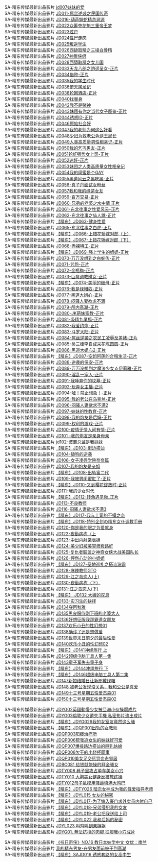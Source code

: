 SA-精东传媒最新出品影片    [jd007妹妹的爱](https://kjfrp.com/videoDetail/ff62f5dee9ead917.html)                   
SA-精东传媒最新出品影片    [JD011-屌丝逆袭之民国传奇](https://czwtyq.com/videoDetail/1a8500497d012c7b.html)             
SA-精东传媒最新出品影片    [JD016-葫芦娃蛇精总洞源](https://kjfrp.com/videoDetail/bf754752ef863cc2.html)                 
SA-精东传媒最新出品影片    [JD022众筹夺花魁三重帝王梦](https://czwtyq.com/videoDetail/615eccb286576d65.html)             
SA-精东传媒最新出品影片    [JD023过户](https://kjfrp.com/videoDetail/fc8e4c385d38acf8.html)                   
SA-精东传媒最新出品影片    [JD024性尸走肉](https://kjfrp.com/videoDetail/824f2b11a6dfb442.html)                   
SA-精东传媒最新出品影片    [JD025叛逆学生](http://sagj.me/videoDetail/32e2cb73f16b2c9e.html)              
SA-精东传媒最新出品影片    [JD026西舔取精之三操白骨精](https://kjfrp.com/videoDetail/7112ac92204a2424.html)                   
SA-精东传媒最新出品影片    [JD027神雕侠侣](https://kjfrp.com/videoDetail/96c11db9f55e3236.html)                   
SA-精东传媒最新出品影片    [JD028西舔取精之女儿国](https://kjfrp.com/videoDetail/cd479ef87d8f10d7.html)                   
SA-精东传媒最新出品影片    [JD033天龙八部之逍遥圣女-正片](https://kjfrp.com/videoDetail/bca0211d59f76b65.html)                   
SA-精东传媒最新出品影片    [JD034借种-正片](https://kjfrp.com/videoDetail/70750a1a9af4135c.html)                   
SA-精东传媒最新出品影片    [JD035我的学生时代](https://czwtyq.com/videoDetail/e351912cb085d401.html)             
SA-精东传媒最新出品影片    [JD036倚天屠龙记](https://czwtyq.com/videoDetail/1bb71f38da32b233.html)             
SA-精东传媒最新出品影片    [JD038轮回酒店-正片](https://kjfrp.com/videoDetail/4c425668a8d7a6d7.html)                   
SA-精东传媒最新出品影片    [JD040找替身](https://kjfrp.com/videoDetail/5a0045f87bbbb72b.html)                   
SA-精东传媒最新出品影片    [JD042我不是赌神](https://kjfrp.com/videoDetail/e856db53dab3ebc7.html)                   
SA-精东传媒最新出品影片    [JD043妹团有你之当代女子图鉴-正片](https://kjfrp.com/videoDetail/84312d97e25fe96d.html)                   
SA-精东传媒最新出品影片    [JD044诱惑ID-正片](http://sagj.me/videoDetail/c5d524cc4787d8bf.html)              
SA-精东传媒最新出品影片    [JD046原始社会好](https://kjfrp.com/videoDetail/d618c4f47e63e06a.html)                   
SA-精东传媒最新出品影片    [JD047我的老师为何这么好看](https://kjfrp.com/videoDetail/bbfda9546cd3998c.html)                   
SA-精东传媒最新出品影片    [JD048少妇为救老公色诱王局长](https://kjfrp.com/videoDetail/957b24e22a02086a.html)                   
SA-精东传媒最新出品影片    [JD049人类高质量男性相亲记-正片](https://kjfrp.com/videoDetail/5b65ae03096fd08f.html)                   
SA-精东传媒最新出品影片    [JD050我的乞丐男友-正片](https://kjfrp.com/videoDetail/42fd211ecf67f192.html)                   
SA-精东传媒最新出品影片    [JD051轮奸强势女上司-正片](https://kjfrp.com/videoDetail/241a1adda4f5f556.html)                   
SA-精东传媒最新出品影片    [JD052迷奸-正片](https://kjfrp.com/videoDetail/f6f2204762dc0a68.html)                   
SA-精东传媒最新出品影片    [JD053妹团之人类高质量女性相亲记](https://kjfrp.com/videoDetail/3af4d595d8cb935b.html)                   
SA-精东传媒最新出品影片    [JD054我的闺蜜是个GAY](https://kjfrp.com/videoDetail/46e0e1a163c0b54e.html)                   
SA-精东传媒最新出品影片    [JD055黑道风云之黑吃黑-正片](https://kjfrp.com/videoDetail/fda6c9a8ef12c49b.html)                   
SA-精东传媒最新出品影片    [JD056-真子丹面试女粉丝](https://kjfrp.com/videoDetail/1d9a43c37824370b.html)                   
SA-精东传媒最新出品影片    [JD057我和我的绿茶女友](http://sagj.me/videoDetail/8f43b7f2630ba29f.html)              
SA-精东传媒最新出品影片    [JD059-百万交易-正片](http://sagj.me/videoDetail/87c2d309c1fc7608.html)              
SA-精东传媒最新出品影片    [JD060-兄弟的老婆之水中情 正片](http://sagj.me/videoDetail/823fac649761a804.html)              
SA-精东传媒最新出品影片    [JD061-东北往事之性爱风云-正片](http://sagj.me/videoDetail/d164ec9c36cabcc9.html)              
SA-精东传媒最新出品影片    [JD062-东北往事之仙人跳-正片](http://sagj.me/videoDetail/ea93e66f363262e7.html)              
SA-精东传媒最新出品影片    [【精东】JD063-健身性爱](http://sagj.me/videoDetail/f1648f9cf93c59d3.html)              
SA-精东传媒最新出品影片    [JD065-东北往事之白虎-正片](http://sagj.me/videoDetail/27cf62d323d17e36.html)              
SA-精东传媒最新出品影片    [【精东】JD066-上错花轿嫁对郎（上）](http://sagj.me/videoDetail/0c96116ed5f5b147.html)         
SA-精东传媒最新出品影片    [【精东】JD067-上错花轿嫁对郎（下）](http://sagj.me/videoDetail/a491d6e8c171e021.html)              
SA-精东传媒最新出品影片    [JD068-赤裸特工-正片](https://kjfrp.com/videoDetail/2514332caa2c8c52.html)                   
SA-精东传媒最新出品影片    [【精东】JD069-强上学生的姐姐-正片](http://sagj.me/videoDetail/a582d2ec88573758.html)              
SA-精东传媒最新出品影片    [JD070-万万没想到之白蛇传-正片](https://kjfrp.com/videoDetail/e3a7e0bee08c064f.html)                   
SA-精东传媒最新出品影片    [JD071-咒怨-正片](https://kjfrp.com/videoDetail/9f134fc6367ccfbf.html)                   
SA-精东传媒最新出品影片    [JD072-金瓶梅-正片](https://kjfrp.com/videoDetail/9d4eca0c00cf500b.html)                   
SA-精东传媒最新出品影片    [JD073-巨屌调教嫩女-正片](http://sagj.me/videoDetail/c06876a51b1d45c0.html)              
SA-精东传媒最新出品影片    [【精东】JD074-美丽的继母-正片](http://sagj.me/videoDetail/3bd0769ae2d68d70.html)              
SA-精东传媒最新出品影片    [JD076-我是绿帽奴-正片](http://sagj.me/videoDetail/1cb24067cbed5132.html)              
SA-精东传媒最新出品影片    [JD077-黑道大姐心-正片](http://sagj.me/videoDetail/70bc1adaba7d0cf0.html)              
SA-精东传媒最新出品影片    [JD078-闷骚人妻欲求不满](https://czwtyq.com/videoDetail/501d7be55b532b29.html)             
SA-精东传媒最新出品影片    [JD079-颅内高潮-正片](http://sagj.me/videoDetail/aeef5fcb9c997367.html)              
SA-精东传媒最新出品影片    [JD080-JK萌妹家教-正片](https://czwtyq.com/videoDetail/b58a691424647868.html)             
SA-精东传媒最新出品影片    [JD081-吸精九尾狐-正片](http://sagj.me/videoDetail/a3cdefa77b55fc93.html)              
SA-精东传媒最新出品影片    [JD082-我爱约炮-正片](http://sagj.me/videoDetail/496b75cbd663081c.html)              
SA-精东传媒最新出品影片    [JD083-斗罗大陆-正片](http://sagj.me/videoDetail/57fcb96c8ba2a4b3.html)              
SA-精东传媒最新出品影片    [JD084-屌丝逆袭之农民工凌辱反差婊-正片](http://sagj.me/videoDetail/b0214fb39a09a5cf.html)              
SA-精东传媒最新出品影片    [JD085-吴三桂李自成采花陈圆圆-正片](http://sagj.me/videoDetail/fc0ae2ac5783e8cc.html)              
SA-精东传媒最新出品影片    [JD086-黑道大姐心2-正片](http://sagj.me/videoDetail/5cb99b930523e4bd.html)              
SA-精东传媒最新出品影片    [【精东】JD087-空姐阿莲的合租生活-正片](http://sagj.me/videoDetail/dffd42a25ab1dbb8.html)              
SA-精东传媒最新出品影片    [JD088-逆袭的保安-正片](https://czwtyq.com/videoDetail/37760a7c0d04fc23.html)             
SA-精东传媒最新出品影片    [JD089-万万没想到之魔法少女☆伊莉雅-正片](http://sagj.me/videoDetail/1cddcf8e4c94795f.html)              
SA-精东传媒最新出品影片    [JD090-淫乱一家人-正片](http://sagj.me/videoDetail/bee7a6337be0c763.html)              
SA-精东传媒最新出品影片    [JD091-我唾弃你的坟墓-正片](https://czwtyq.com/videoDetail/aa614be021180043.html)                
SA-精东传媒最新出品影片    [JD092-玩弄女主播-正片](http://sagj.me/videoDetail/5f1d020634e0509e.html)              
SA-精东传媒最新出品影片    [JD094-嘘！禁止想象！-正片](http://sagj.me/videoDetail/fa8b9ffbb0faa927.html)              
SA-精东传媒最新出品影片    [JD095-我的老公在乌克兰-正片](http://sagj.me/videoDetail/024cda7b66e47ded.html)              
SA-精东传媒最新出品影片    [JD096-闷骚人妻欲求不满2](http://sagj.me/videoDetail/b2364de642ab19a8.html)              
SA-精东传媒最新出品影片    [JD097-妹妹的性教育-正片](http://sagj.me/videoDetail/0f830939dfa7098d.html)                      
SA-精东传媒最新出品影片    [JD098-我的炮友是后妈-正片](http://sagj.me/videoDetail/5eec6233a96f0343.html)              
SA-精东传媒最新出品影片    [JD099-权利的游戏-正片](http://sagj.me/videoDetail/7962907c72e4ae6c.html)              
SA-精东传媒最新出品影片    [JD100-疫情无情人间有情-正片](http://sagj.me/videoDetail/cbb0afcefe3821a3.html)              
SA-精东传媒最新出品影片    [JD101 -我的炮友是亲身母亲](http://sagj.me/videoDetail/e015a96e0a77796c.html)              
SA-精东传媒最新出品影片    [jd102-波霸总监是我妹妹](http://sagj.me/videoDetail/d31b97edc1a6f6c0.html)              
SA-精东传媒最新出品影片    [【精东】JD103-街边搭讪](http://sagj.me/videoDetail/6e35f7cc0b7d370d.html)              
SA-精东传媒最新出品影片    [JD104-舔狗的逆袭](http://sagj.me/videoDetail/f8ba2cf41ef058cc.html)              
SA-精东传媒最新出品影片    [JD106-女子凌辱学院奈奈篇](https://czwtyq.com/videoDetail/87a445ca2a3edbd3.html)             
SA-精东传媒最新出品影片    [JD107-我的炮友是亲姐](https://czwtyq.com/videoDetail/adda38f75adc7a41.html)             
SA-精东传媒最新出品影片    [【精东】JD108-出轨富二代](https://czwtyq.com/videoDetail/f811cd5b9e9985ee.html)             
SA-精东传媒最新出品影片    [JD109-我被男闺蜜肛了-正片](http://sagj.me/videoDetail/f6bbfe8f0e42783c.html)              
SA-精东传媒最新出品影片    [【精东】JD110-又到樱花绽放时-正片](https://kjfrp.com/videoDetail/a9c8427a703c670e.html)                   
SA-精东传媒最新出品影片    [JD111-我的少女时代](https://kjfrp.com/videoDetail/1258260cb297b58f.html)                   
SA-精东传媒最新出品影片    [【精东】JD112-转角遇见你_正片](http://sagj.me/videoDetail/1d87aa7dbb459abe.html)              
SA-精东传媒最新出品影片    [JD113-不良教师](http://sagj.me/videoDetail/f794126ab786dc26.html)              
SA-精东传媒最新出品影片    [JD116-闷骚人妻欲求不满3](http://sagj.me/videoDetail/9f6bf449ad90b2fd.html)              
SA-精东传媒最新出品影片    [【精东】JD117-我与上司的不摸之恋](http://sagj.me/videoDetail/c76cbfe018774b1f.html)              
SA-精东传媒最新出品影片    [【精东】JD118-特别企划の精东女仆调教手册](http://sagj.me/videoDetail/add709f62bb586ce.html)              
SA-精东传媒最新出品影片    [JD120-你是我的眼之为爱献身](http://sagj.me/videoDetail/1ec1c336680e7c05.html)              
SA-精东传媒最新出品影片    [JD122-夜勤病栋（上](https://czwtyq.com/videoDetail/09a8a8560d06e38d.html)                
SA-精东传媒最新出品影片    [JD123-中出内射亲表姐](https://czwtyq.com/videoDetail/c4badd19803fab91.html)             
SA-精东传媒最新出品影片    [JD124-美少妇被美容师套路奸](https://czwtyq.com/videoDetail/544fa39acbaf762a.html)             
SA-精东传媒最新出品影片    [JD125-复仇者联盟之神奇女侠大战美国队长](https://czwtyq.com/videoDetail/586dfa8191ed4a3f.html)             
SA-精东传媒最新出品影片    [JD126-怦然心动的小姐姐](https://czwtyq.com/videoDetail/157f610e616e9b94.html)             
SA-精东传媒最新出品影片    [【精东】JD127-圣地巡礼之搭讪波霸](http://sagj.me/videoDetail/695b5a5a06522c9b.html)              
SA-精东传媒最新出品影片    [JD128-麻辣教师GTO](http://sagj.me/videoDetail/25b7e120fdccaf43.html)              
SA-精东传媒最新出品影片    [JD129-江之岛恋人(上)](https://czwtyq.com/videoDetail/2148fc080b20f7d5.html)             
SA-精东传媒最新出品影片    [JD130-夜勤病栋（下）](http://sagj.me/videoDetail/8f706e5dab91a363.html)              
SA-精东传媒最新出品影片    [JD131-江之岛恋人(下)](https://czwtyq.com/videoDetail/63fa6ab3695aebad.html)             
SA-精东传媒最新出品影片    [【精东】 JD132 大嫂的叹息](http://sagj.me/videoDetail/297cea7a1d34ce50.html)              
SA-精东传媒最新出品影片    [JD133-实习生的抉择](http://sagj.me/videoDetail/23651e778b020f7d.html)              
SA-精东传媒最新出品影片    [JD134夺回秋雅](https://czwtyq.com/videoDetail/41f62009fb6796e1.html)             
SA-精东传媒最新出品影片    [JD135男宠服侍刚下班的老婆大人](http://sagj.me/videoDetail/b74efc542de144e7.html)              
SA-精东传媒最新出品影片    [JD136好想征服我那霸道女朋友](http://sagj.me/videoDetail/ab6af66b00d4a004.html)              
SA-精东传媒最新出品影片    [JD137欢乐小丑的性幻想01](https://czwtyq.com/videoDetail/81ce624c11115ee8.html)             
SA-精东传媒最新出品影片    [JD138确诊了还是想做爱](http://sagj.me/videoDetail/6db57c9961df80ff.html)              
SA-精东传媒最新出品影片    [JD139世界末日前夕的最后性爱](http://sagj.me/videoDetail/56b5ffcda0bf735d.html)              
SA-精东传媒最新出品影片    [JD140欢乐小丑的性幻想02](https://czwtyq.com/videoDetail/d71e71151499049e.html)             
SA-精东传媒最新出品影片    [【精东】JD141冲绳旅行 上](https://czwtyq.com/videoDetail/c4d186523bb41397.html)             
SA-精东传媒最新出品影片    [JD142超级电脑工具人第一集](http://sagj.me/videoDetail/2005e44856f77e74.html)              
SA-精东传媒最新出品影片    [JD143童子军失去童子身](http://sagj.me/videoDetail/6a9abf684f0f4302.html)              
SA-精东传媒最新出品影片    [【精东】JD144冲绳旅行 下](http://sagj.me/videoDetail/e1b83ad1fd4bc373.html)              
SA-精东传媒最新出品影片    [【精东】JD146超级电脑工具人第二集](http://sagj.me/videoDetail/c1a60c8986e66362.html)              
SA-精东传媒最新出品影片    [JD147新娘结婚日让新郎戴绿帽](http://sagj.me/videoDetail/68c381d035ac9209.html)              
SA-精东传媒最新出品影片    [JD148 被老公发现没关系，我和公公是真爱](https://czwtyq.com/videoDetail/00a2dc4de79cb78c.html)             
SA-精东传媒最新出品影片    [JD149十三号星期五性爱杰森01](https://czwtyq.com/videoDetail/42c24f6571b714fd.html)             
SA-精东传媒最新出品影片    [JD150十三号星期五性爱杰森02](https://czwtyq.com/videoDetail/4ac867267fc6421d.html)             

SA-精东传媒最新出品影片    [JDYG02英國動慢少女被亞洲小伙操爆成片](https://czwtyq.com/videoDetail/892883698d741743.html)             
SA-精东传媒最新出品影片    [JDYG03倫敦少女遺失手機 私密影片流出成片](https://czwtyq.com/videoDetail/5339dbe6a2c6b355.html)             
SA-精东传媒最新出品影片    [【精东】JDYG029我的女室友竟然这么骚](https://kjfrp.com/videoDetail/54fe33783ddd9ba3.html)                   
SA-精东传媒最新出品影片    [【精东】JDQP001出轨的女教师](http://sagj.me/videoDetail/6d03a8e84653944c.html)              
SA-精东传媒最新出品影片    [JDQP003阳痿治疗所](https://kjfrp.com/videoDetail/8e7fbbf4169f0646.html)                   
SA-精东传媒最新出品影片    [JDQP006帮我追女生的妹妹好可爱](https://kjfrp.com/videoDetail/50e15a34a6539741.html)                   
SA-精东传媒最新出品影片    [JDQP007爆操路边搭讪的巨乳姑娘](http://sagj.me/videoDetail/7129ba1a96ba98f9.html)            
SA-精东传媒最新出品影片    [JDQP008欠干的小烧杯同事](http://sagj.me/videoDetail/b44a1279a5f53bd0.html)              
SA-精东传媒最新出品影片    [JDQP010美女足交惩罚变态邻居](https://kjfrp.com/videoDetail/7aab1883279b2df0.html)                   
SA-精东传媒最新出品影片    [JDBC081 给钱就能操的拜金骚女](https://czwtyq.com/videoDetail/06a2d9cce0da5f64.html)                 
SA-精东传媒最新出品影片    [JDTY008 巷子里攻占单车美女小穴](http://sagj.me/videoDetail/a309a0cf4d707f01.html)              
SA-精东传媒最新出品影片    [JDTY010 大胸美女健身反被教练操](http://sagj.me/videoDetail/66cf5c46d8165cce.html)      
SA-精东传媒最新出品影片    [JDTY012母子乱摸用骚逼填满大鸡巴](http://sagj.me/videoDetail/11c87f5a25c7325b.html)              
SA-精东传媒最新出品影片    [【精东】JDTY026 暗恋女神成为我的性爱指导老师](https://czwtyq.com/videoDetail/619ead3f90f3927f.html)             
SA-精东传媒最新出品影片    [【精东】JDYL015 女友的秘密](http://sagj.me/videoDetail/5e974a3bcb07cb31.html)           
SA-精东传媒最新出品影片    [【精东】JDYL017-为了嫁入豪门求外卖员内射自己](http://sagj.me/videoDetail/2d99d993c7d2bffc.html)              
SA-精东传媒最新出品影片    [【精东】JDYL018-兄弟侵犯我的女友](http://sagj.me/videoDetail/2b0cf41e4ccd2777.html)              
SA-精东传媒最新出品影片    [【精东】JDYL019-老公把我送给上司](http://sagj.me/videoDetail/58bf48df252a2c86.html)              
SA-精东传媒最新出品影片    [【精东】JDYL022 我和后妈的秘密](http://sagj.me/videoDetail/f149ecc22816ca9e.html)              
SA-精东传媒最新出品影片    [JDYL023 叫鸡叫到亲姐姐](http://sagj.me/videoDetail/5fb3d90763cd2aeb.html)              
SA-精东传媒最新出品影片    [JDYG01. 無法抗拒的肉棍 征服我小穴成片](https://czwtyq.com/videoDetail/bed3c6b3ffa32b64.html)             

SA-精东传媒最新出品影片    [《抗日奇侠》NO.16 教日本妹学中文 女优：南兰](http://sagj.me/videoDetail/cd6030313b96a90a.html)              
SA-精东传媒最新出品影片    [我的精东男友-在男友面前被干到高潮](http://sagj.me/videoDetail/42b8723738192e44.html)              
SA-精东传媒最新出品影片    [【精东】SAJD016 诱惑套路的女高中生](http://sagj.me/videoDetail/d77dd5d2e1ba2eaa.html)              








